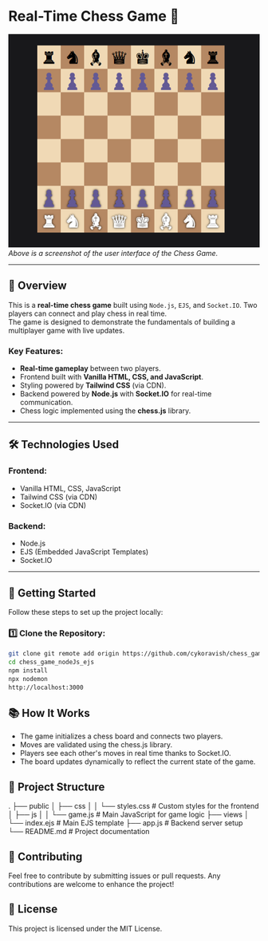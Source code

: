 # Real-Time Chess Game 🧩

![Chess Game UI Screenshot](./public/chessScreenshot.png)  
*Above is a screenshot of the user interface of the Chess Game.*

---

## 🌟 Overview

This is a **real-time chess game** built using `Node.js`, `EJS`, and `Socket.IO`. Two players can connect and play chess in real time.  
The game is designed to demonstrate the fundamentals of building a multiplayer game with live updates.  

### Key Features:
- **Real-time gameplay** between two players.
- Frontend built with **Vanilla HTML, CSS, and JavaScript**.
- Styling powered by **Tailwind CSS** (via CDN).
- Backend powered by **Node.js** with **Socket.IO** for real-time communication.
- Chess logic implemented using the **chess.js** library.

---

## 🛠️ Technologies Used

### Frontend:
- Vanilla HTML, CSS, JavaScript
- Tailwind CSS (via CDN)
- Socket.IO (via CDN)

### Backend:
- Node.js
- EJS (Embedded JavaScript Templates)
- Socket.IO

---

## 🚀 Getting Started

Follow these steps to set up the project locally:

### 1️⃣ Clone the Repository:
```bash
git clone git remote add origin https://github.com/cykoravish/chess_game_nodeJs_ejs.git
cd chess_game_nodeJs_ejs
npm install
npx nodemon
http://localhost:3000
```

## 📚 How It Works

- The game initializes a chess board and connects two players.
- Moves are validated using the chess.js library.
- Players see each other's moves in real time thanks to Socket.IO.
- The board updates dynamically to reflect the current state of the game.

## 📂 Project Structure
.
├── public
│   ├── css
│   │   └── styles.css   # Custom styles for the frontend
│   ├── js
│   │   └── game.js      # Main JavaScript for game logic
├── views
│   └── index.ejs        # Main EJS template
├── app.js            # Backend server setup
└── README.md            # Project documentation

## 🤝 Contributing

Feel free to contribute by submitting issues or pull requests.
Any contributions are welcome to enhance the project!

## 📜 License

This project is licensed under the MIT License.